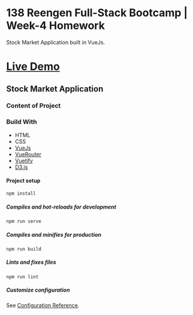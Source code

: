 # 138 Reengen Full-Stack Bootcamp | Week-4 Homework

Stock Market Application built in VueJs.

# [Live Demo](https://stock-market-app-week-3.netlify.app/)

## Stock Market Application

### Content of Project

### Build With

- HTML
- CSS
- [VueJs](https://vuejs.org/)
- [VueRouter](https://router.vuejs.org/)
- [Vuetify](https://vuetifyjs.com/en/)
- [D3.js](https://d3js.org/)


#### Project setup
```
npm install
```

##### Compiles and hot-reloads for development
```
npm run serve
```

##### Compiles and minifies for production
```
npm run build
```

##### Lints and fixes files
```
npm run lint
```

##### Customize configuration
See [Configuration Reference](https://cli.vuejs.org/config/).